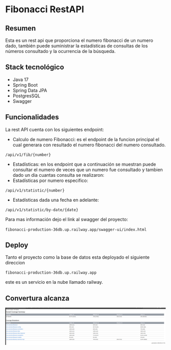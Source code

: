 # Fibonacci RestAPI #

## Resumen ##

Esta es un rest api que proporciona el numero fibonacci de un numero dado, también puede suministrar la estadísticas de consultas de los números consultado y la ocurrencia de la búsqueda.

## Stack tecnológico ##
- Java 17
- Spring Boot
- Spring Data JPA
- PostgresSQL
- Swagger

## Funcionalidades ##
La rest API cuenta con los siguientes endpoint:
- Calculo de numero Fibonacci: es el endpoint de la funcion principal el cual generara con resultado el numero fibonacci del numero consultado.

```
/api/v1/fib/{number}
```

- Estadísticas: en los endpoint que a continuación se muestran puede consultar el numero de veces que un numero fue consultado y tambien dado un dia cuantas consulta se realizaron:
- Estadísticas por numero especifico:
``` 
/api/v1/statistic/{number} 
```
- Estadísticas dada una fecha en adelante:
```
/api/v1/statistic/by-date/{date}
```

Para mas información dejo el link al swagger del proyecto:

`fibonacci-production-36db.up.railway.app/swagger-ui/index.html`

## Deploy ##

Tanto el proyecto como la base de datos esta deployado el siguiente direccion

```
fibonacci-production-36db.up.railway.app
```

este es un servicio en la nube llamado railway.

## Convertura alcanza ##

![img_1.png](img_1.png)